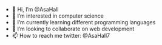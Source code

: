 - 👋 Hi, I’m @AsaHall
- 👀 I’m interested in computer science 
- 🌱 I’m currently learning different programming languages 
- 💞️ I’m looking to collaborate on web development 
- 📫 How to reach me twitter: @AsaHall7

<!---
AsaHall/AsaHall is a ✨ special ✨ repository because its `README.md` (this file) appears on your GitHub profile.
You can click the Preview link to take a look at your changes.
--->
